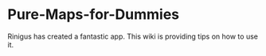 # Pure-Maps-for-Dummies
Rinigus has created a fantastic app. This wiki is providing tips on how to use it.
